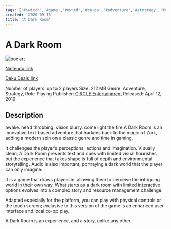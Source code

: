 ```yaml
---
tags: ['#switch','#game','#owned','#co-op','#adventure','#strategy','#role-playing']
created: '2020-09-16'
title: 'A Dark Room'
---
```

# A Dark Room

![box art](https://assets.nintendo.com/image/upload/c_pad,f_auto,h_613,q_auto,w_1089/ncom/en_US/games/switch/a/a-dark-room-switch/hero?v=2021042816)

[Nintendo link](https://www.nintendo.com/games/detail/a-dark-room-switch/)

[Deku Deals link](https://www.dekudeals.com/items/a-dark-room)

Number of players: up to 2 players
Size: 212 MB
Genre: Adventure, Strategy, Role-Playing
Publisher: [CIRCLE Entertainment](https://www.dekudeals.com/games?include[collection]=true&filter[publisher]=CIRCLE+Entertainment)
Released: April 12, 2019

## Description

awake. head throbbing. vision blurry. come light the fire.A Dark Room is an innovative text-based adventure that harkens back to the magic of Zork, adding a modern spin on a classic genre and time in gaming. 

It challenges the player’s perceptions, actions and imagination. Visually clean, A Dark Room presents text and cues with limited visual flourishes, but the experience that takes shape is full of depth and environmental storytelling. Audio is also important, portraying a dark world that the player can only imagine.

It is a game that draws players in, allowing them to perceive the intriguing world in their own way. What starts as a dark room with limited interactive options evolves into a complex story and resource management challenge.

Adapted especially for the platform, you can play with physical controls or the touch screen; exclusive to this version of the game is an enhanced user interface and local co-op play.

A Dark Room is an experience, and a story, unlike any other.

